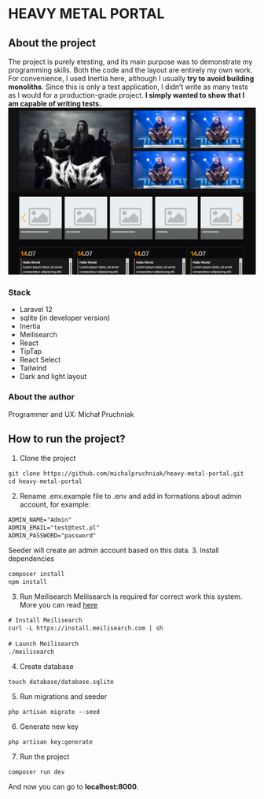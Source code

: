 # HEAVY METAL PORTAL

## About the project

The project is purely etesting, and its main purpose was to demonstrate my programming skills. Both the code and the layout are entirely my own work. For convenience, I used Inertia here, although I usually **try to avoid building monoliths**. Since this is only a test application, I didn’t write as many tests as I would for a production-grade project. **I simply wanted to show that I am capable of writing tests.**
![Page view](screens/screen1.png)

### Stack

- Laravel 12
- sqlite (in developer version)
- Inertia
- Meilisearch
- React
- TipTap
- React Select
- Tailwind
- Dark and light layout

### About the author

Programmer and UX: Michał Pruchniak

## How to run the project?

1. Clone the project

```
git clone https://github.com/michalpruchniak/heavy-metal-portal.git
cd heavy-metal-portal
```

2. Rename .env.example file to .env and add in formations about admin account, for example:

```
ADMIN_NAME="Admin"
ADMIN_EMAIL="test@test.pl"
ADMIN_PASSWORD="password"
```

Seeder will create an admin account based on this data. 3. Install dependencies

```
composer install
npm install
```

3. Run Meilisearch
   Meilisearch is required for correct work this system. More you can read [here](https://www.meilisearch.com/docs/learn/self_hosted/install_meilisearch_locally)

```
# Install Meilisearch
curl -L https://install.meilisearch.com | sh

# Launch Meilisearch
./meilisearch
```

4. Create database

```
touch database/database.sqlite
```

5. Run migrations and seeder

```
php artisan migrate --seed
```

6. Generate new key

```
php artisan key:generate
```

7. Run the project

```
composer run dev
```

And now you can go to **localhost:8000**.

